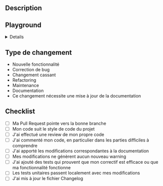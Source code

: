 ## Description

<!--
  Écrivez un résumé du changement, du bug résolu ou de la fonctionnalité ajoutée.
  Expliquez également le contexte si cela est pertinent.
-->

## Playground

<!-- Copiez-collez votre playground pour tester vos changements --->

<details>

```vue
// Copiez-collez le contenu de votre Playground.vue entier ici
```

</details>

## Type de changement

<!-- Supprimez les options non pertinentes. -->

- Nouvelle fonctionnalité
- Correction de bug
- Changement cassant
- Refactoring
- Maintenance
- Documentation
- Ce changement nécessite une mise à jour de la documentation

## Checklist

<!-- Vérifiez chaque point de la checklist et cochez-le s'il est appliqué. -->

- [ ] Ma Pull Request pointe vers la bonne branche
- [ ] Mon code suit le style de code du projet
- [ ] J'ai effectué une review de mon propre code
- [ ] J'ai commenté mon code, en particulier dans les parties difficiles à comprendre
- [ ] J'ai apporté les modifications correspondantes à la documentation
- [ ] Mes modifications ne génèrent aucun nouveau warning
- [ ] J'ai ajouté des tests qui prouvent que mon correctif est efficace ou que ma fonctionnalité fonctionne
- [ ] Les tests unitaires passent localement avec mes modifications
- [ ] J'ai mis à jour le fichier Changelog
